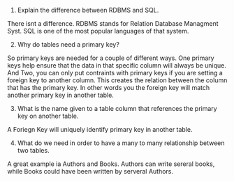 1. Explain the difference between RDBMS and SQL.

There isnt a difference. RDBMS stands for Relation Database Managment Syst. SQL is one of the most popular languages of that system.

2. Why do tables need a primary key?

So primary keys are needed for a couple of different ways. One primary keys help ensure that the data in that specific column will always be unique. And Two, you can only put contraints with primary keys if you are setting a foreign key to another column. This creates the relation between the column that has the primary key. In other words you the foreign key will match another primary key in another table.

3. What is the name given to a table column that references the primary key on another table.

A Foriegn Key will uniquely identify primary key in another table.

4. What do we need in order to have a many to many relationship between two tables.

A great example ia Authors and Books. Authors can write sereral books, while Books could have been written by serveral Authors.
